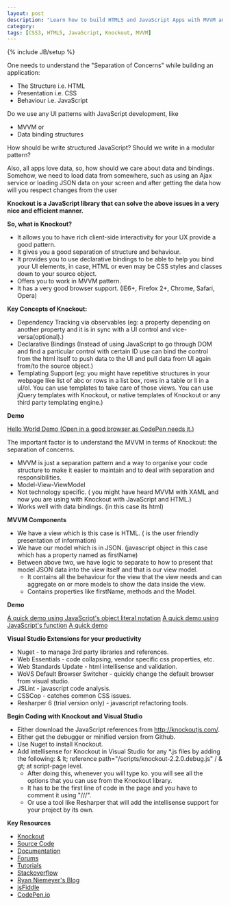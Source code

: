 ```yaml
---
layout: post
description: "Learn how to build HTML5 and JavaScript Apps with MVVM and Knockout"
category: 
tags: [CSS3, HTML5, JavaScript, Knockout, MVVM]
---
```

{% include JB/setup %}

One needs to understand the "Separation of Concerns" while building an application:

- The Structure i.e. HTML
- Presentation i.e. CSS
- Behaviour i.e. JavaScript

Do we use any UI patterns with JavaScript development, like 
- MVVM or
- Data binding structures

How should be write structured JavaScript? Should we write in a modular pattern?

Also, all apps love data, so, how should we care about data and bindings. Somehow, we need to load data from somewhere, such as using an Ajax service or loading JSON data on your screen and after getting the data how will you respect changes from the user

**Knockout is a JavaScript library that can solve the above issues in a very nice and efficient manner.**

**So, what is Knockout?**

- It allows you to have rich client-side interactivity for your UX provide a good pattern. 
- It gives you a good separation of structure and behaviour.
- It provides you to use declarative bindings to be able to help you bind your UI elements, in case, HTML or even may be CSS styles and classes down to your source object. 
- Offers you to work in MVVM pattern.
- It has a very good browser support. (IE6+, Firefox 2+, Chrome, Safari, Opera)

**Key Concepts of Knockout:**

- Dependency Tracking via observables (eg: a property depending on another property and it is in sync with a UI control and vice-versa(optional).)
- Declarative Bindings (Instead of using JavaScript to go through DOM and find a particular control with certain ID use can bind the control from the html itself to push data to the UI and pull data from UI again from/to the source object.)
- Templating Support (eg: you might have repetitive structures in your webpage like list of abc or rows in a list box, rows in a table or li in a ul/ol. You can use templates to take care of those views. You can use jQuery templates with Knockout, or native templates of Knockout or any third party templating engine.)

**Demo**

[Hello World Demo (Open in a good browser as CodePen needs it.)](http://codepen.io/siddharth-pandey/full/ovrxL)

The important factor is to understand the MVVM in terms of Knockout: the separation of concerns. 

- MVVM is just a separation pattern and a way to organise your code structure to make it easier to maintain and to deal with separation and responsibilities.
- Model-View-ViewModel
- Not technology specific. ( you might have heard MVVM with XAML and now you are using with Knockout with JavaScript and HTML.)
- Works well with data bindings. (in this case its html)

**MVVM Components**

- We have a view which is this case is HTML. ( is the user friendly presentation of information)
- We have our model which is in JSON. (javascript object in this case which has a property named as firstName)
- Between above two, we have logic to separate to how to  present that model JSON data into the view itself and that is our view model. 
	- It contains all the behaviour for the view that the view needs and can aggregate on or more models to show the data inside the view.
	- Contains properties like firstName, methods and the Model.

**Demo**

[A quick demo using JavaScript's object literal notation](http://codepen.io/siddharth-pandey/full/tcuob)
[A quick demo using JavaScript's function](http://codepen.io/siddharth-pandey/full/dsmtH)
[A quick demo](http://a%20quick%20demo%20using%20javascript%27s%20function/)

**Visual Studio Extensions for your productivity**

- Nuget - to manage 3rd party libraries and references.
- Web Essentials - code collapsing, vendor specific css properties, etc.
- Web Standards Update - html intellisense and validation.
- WoVS Default Browser Switcher - quickly change the default browser from visual studio.
- JSLint - javascript code analysis.
- CSSCop - catches common CSS issues.
- Resharper 6 (trial version only) - javascript refactoring tools.

**Begin Coding with Knockout and Visual Studio**
- Either download the JavaScript references from http://knockoutjs.com/.
- Either get the debugger or minified version from Github.
- Use Nuget to install Knockout.
- Add intellisense for Knockout in Visual Studio for any *.js files by adding the following: & lt; reference path="/scripts/knockout-2.2.0.debug.js" / & gt; at script-page level.
	- After doing this, whenever you will type ko. you will see all the options that you can use from the Knockout library.
	- It has to be the first line of code in the page and you have to comment it using "///".
	- Or use a tool like Resharper that will add the intellisense support for your project by its own.

**Key Resources**

- [Knockout](http://knockoutjs.com)
- [Source Code](https://github.com/SteveSanderson/knockout)
- [Documentation](http://jpapa.me/kodocs)
- [Forums](http://jpapa.me/koforum)
- [Tutorials](http://learn.knockoutjs.com)
- [Stackoverflow](http://jpapa.me/kostackoverflow)
- [Ryan Niemeyer's Blog](http://www.knockmeout.net)
- [jsFiddle](http://www.jsfiddle.net)
- [CodePen.io](codepen.io)
